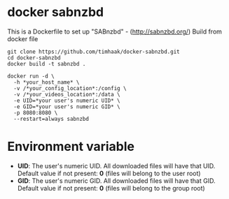 # docker sabnzbd
This is a Dockerfile to set up "SABnzbd" - (http://sabnzbd.org/)
Build from docker file
```
git clone https://github.com/timhaak/docker-sabnzbd.git
cd docker-sabnzbd
docker build -t sabnzbd .
```

```
docker run -d \
  -h *your_host_name* \
  -v /*your_config_location*:/config \
  -v /*your_videos_location*:/data \
  -e UID=*your user's numeric UID* \
  -e GID=*your user's numeric GID* \
  -p 8080:8080 \
  --restart=always sabnzbd
```

# Environment variable

- **UID**: The user's numeric UID. All downloaded files will have that UID. Default value if not present: **0** (files will belong to the user root)
- **GID**: The user's numeric GID. All downloaded files will have that GID. Default value if not present: **0** (files will belong to the group root)



